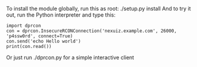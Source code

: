 To install the module globally, run this as root: ./setup.py install
And to try it out, run the Python interpreter and type this:  

```
import dprcon
con = dprcon.InsecureRCONConnection('nexuiz.example.com', 26000, 'p4ssw0rd', connect=True)
con.send('echo Hello world')
print(con.read())
```

Or just run ./dprcon.py for a simple interactive client
